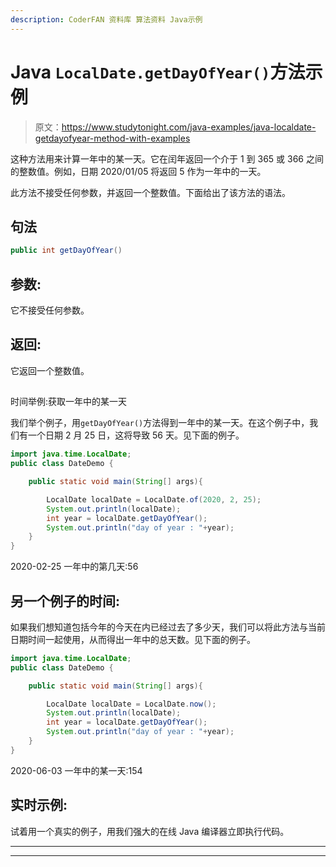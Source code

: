 ```yaml
---
description: CoderFAN 资料库 算法资料 Java示例
---
```


# Java `LocalDate.getDayOfYear()`方法示例

> 原文：<https://www.studytonight.com/java-examples/java-localdate-getdayofyear-method-with-examples>

这种方法用来计算一年中的某一天。它在闰年返回一个介于 1 到 365 或 366 之间的整数值。例如，日期 2020/01/05 将返回 5 作为一年中的一天。

此方法不接受任何参数，并返回一个整数值。下面给出了该方法的语法。

## 句法

```java
public int getDayOfYear()
```

## 参数:

它不接受任何参数。

## 返回:

它返回一个整数值。

## 
时间举例:获取一年中的某一天

我们举个例子，用`getDayOfYear()`方法得到一年中的某一天。在这个例子中，我们有一个日期 2 月 25 日，这将导致 56 天。见下面的例子。

```java
import java.time.LocalDate; 
public class DateDemo {

	public static void main(String[] args){  

		LocalDate localDate = LocalDate.of(2020, 2, 25);
		System.out.println(localDate);
		int year = localDate.getDayOfYear();
		System.out.println("day of year : "+year);
	}
}
```

2020-02-25
一年中的第几天:56

## 另一个例子的时间:

如果我们想知道包括今年的今天在内已经过去了多少天，我们可以将此方法与当前日期时间一起使用，从而得出一年中的总天数。见下面的例子。

```java
import java.time.LocalDate; 
public class DateDemo {

	public static void main(String[] args){  

		LocalDate localDate = LocalDate.now();
		System.out.println(localDate);
		int year = localDate.getDayOfYear();
		System.out.println("day of year : "+year);
	}
}
```

2020-06-03
一年中的某一天:154

## 实时示例:

试着用一个真实的例子，用我们强大的在线 Java 编译器立即执行代码。

* * *

* * *